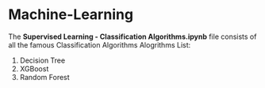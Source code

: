 # Machine-Learning
 The **Supervised Learning - Classification Algorithms.ipynb** file consists of all the famous Classification Algorithms
 Alogrithms List:
 1) Decision Tree
 2) XGBoost
 3) Random Forest

